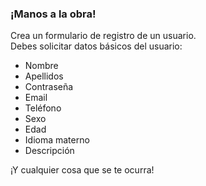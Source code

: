 ### ¡Manos a la obra!

Crea un formulario de registro de un usuario.  
Debes solicitar datos básicos del usuario:  

- Nombre
- Apellidos
- Contraseña
- Email
- Teléfono
- Sexo
- Edad
- Idioma materno
- Descripción

¡Y cualquier cosa que se te ocurra!